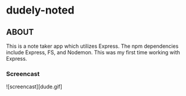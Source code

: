 # dudely-noted

## ABOUT

This is a note taker app which utilizes Express. The npm dependencies include Express, FS, and Nodemon. This was my first time working with Express.

### Screencast

![screencast][dude.gif]